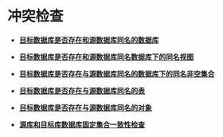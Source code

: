 # 冲突检查<a name="drs_11_0070"></a>

-   **[目标数据库是否存在和源数据库同名的数据库](目标数据库是否存在和源数据库同名的数据库.md)**  

-   **[目标数据库是否存在和源数据库同名数据库下的同名视图](目标数据库是否存在和源数据库同名数据库下的同名视图.md)**  

-   **[目标数据库是否存在与源数据库同名的数据库下的同名非空集合](目标数据库是否存在与源数据库同名的数据库下的同名非空集合.md)**  

-   **[目标数据库是否存在与源数据库同名的表](目标数据库是否存在与源数据库同名的表.md)**  

-   **[目标数据库是否存在与源数据库同名的对象](目标数据库是否存在与源数据库同名的对象.md)**  

-   **[源库和目标库数据库固定集合一致性检查](源库和目标库数据库固定集合一致性检查.md)**  


